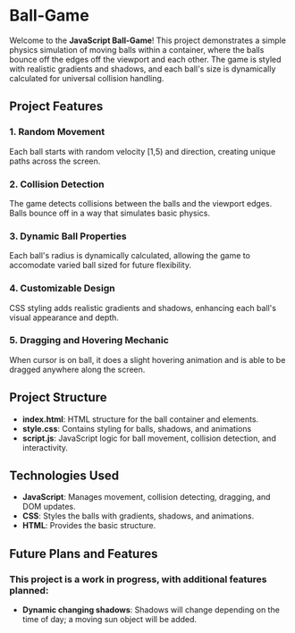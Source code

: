# Ball-Game
Welcome to the **JavaScript Ball-Game**! This project demonstrates a simple physics simulation of moving balls within a container, where the balls bounce off the edges off the viewport
and each other. The game is styled with realistic gradients and shadows, and each ball's size is dynamically calculated for universal collision handling.

## Project Features
### 1. Random Movement
Each ball starts with random velocity [1,5) and direction, creating unique paths across the screen.

### 2. Collision Detection
The game detects collisions between the balls and the viewport edges. Balls bounce off in a way that simulates basic physics.

### 3. Dynamic Ball Properties
Each ball's radius is dynamically calculated, allowing the game to accomodate varied ball sized for future flexibility.

### 4. Customizable Design
CSS styling adds realistic gradients and shadows, enhancing each ball's visual appearance and depth.

### 5. Dragging and Hovering Mechanic
When cursor is on ball, it does a slight hovering animation and is able to be dragged anywhere along the screen.

## Project Structure
- **index.html**: HTML structure for the ball container and elements.
- **style.css**: Contains styling for balls, shadows, and animations
- **script.js**: JavaScript logic for ball movement, collision detection, and interactivity.

## Technologies Used
- **JavaScript**: Manages movement, collision detecting, dragging, and DOM updates.
- **CSS**: Styles the balls with gradients, shadows, and animations.
- **HTML**: Provides the basic structure.

## Future Plans and Features
### This project is a work in progress, with additional features planned:
- **Dynamic changing shadows**: Shadows will change depending on the time of day; a moving sun object will be added.
